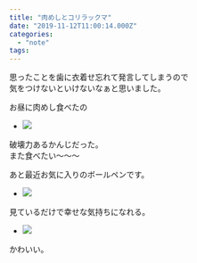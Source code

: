 ```yaml
---
title: "肉めしとコリラックマ"
date: "2019-11-12T11:00:14.000Z"
categories: 
  - "note"
tags: 
---
```


思ったことを歯に衣着せ忘れて発言してしまうので  
気をつけないといけないなぁと思いました。

お昼に肉めし食べたの

- ![](http://wp.suwa3.me/wp-content/uploads/2019/11/2019-11-12-12-44-575241804131088989822.jpg?w=1024)
    

破壊力あるかんじだった。  
また食べたい〜〜〜

あと最近お気に入りのボールペンです。

- ![](http://wp.suwa3.me/wp-content/uploads/2019/11/2019-11-12-20-27-322270839735695315724.jpg?w=1024)
    

見ているだけで幸せな気持ちになれる。

- ![](http://wp.suwa3.me/wp-content/uploads/2019/11/2019-11-12-20-27-431380227712106284024.jpg?w=1024)
    

かわいい。
